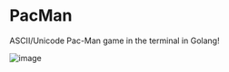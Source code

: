 # PacMan
 ASCII/Unicode Pac-Man game in the terminal in Golang!
 
![image](https://github.com/AlyMikky/PacMan/assets/49216308/f8214ce8-d4a4-4176-88f3-13fd7bdecf52)


